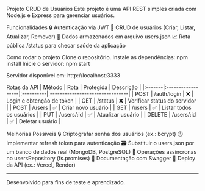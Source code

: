 Projeto CRUD de Usuários
Este projeto é uma API REST simples criada com Node.js e Express para gerenciar usuários.

Funcionalidades
🔒 Autenticação via JWT
👤 CRUD de usuários (Criar, Listar, Atualizar, Remover)
📂 Dados armazenados em arquivo users.json
📈 Rota pública /status para checar saúde da aplicação

Como rodar o projeto
Clone o repositório.
Instale as dependências:
npm install
Inicie o servidor:
npm start

Servidor disponível em: http://localhost:3333

Rotas da API
| Método | Rota             | Protegida | Descrição                       |
|:-------|:------------------|:----------|:--------------------------------|
| POST   | /auth/login      | ❌        | Login e obtenção de token       |
| GET    | /status          | ❌        | Verificar status do servidor    |
| POST   | /users           | ✅        | Criar novo usuário              |
| GET    | /users           | ✅        | Listar todos os usuários        |
| PUT    | /users/:id       | ✅        | Atualizar usuário               |
| DELETE | /users/:id       | ✅        | Deletar usuário                 |

Melhorias Possíveis
🔒 Criptografar senha dos usuários (ex.: bcrypt)
🕒 Implementar refresh token para autenticação
🗃️ Substituir o users.json por um banco de dados real (MongoDB, PostgreSQL)
🔄 Operações assíncronas no usersRepository (fs.promises)
📄 Documentação com Swagger
🚀 Deploy da API (ex.: Vercel, Render)

---

Desenvolvido para fins de teste e aprendizado.